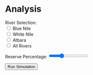 # Analysis
<script type="module">
import * as d3 from "https://cdn.skypack.dev/d3@7";
</script>

<div class="controls">
    <p>
        <span>River Selection:</span>
        <br />
        <input id="river-selection-blue" name="river-selection" value="blue" type="radio" class="radio">
        <label for="river-selection-blue">Blue Nile</label>
        <br />
        <input id="river-selection-white" name="river-selection" value="white" type="radio" class="radio">
        <label for="river-selection-white">White Nile</label>
        <br />
        <input id="river-selection-atbara" name="river-selection" value="atbara" type="radio" class="radio">
        <label for="river-selection-atbara">Atbara</label>
        <br />
        <input id="river-selection-all" name="river-selection" value="all" type="radio" class="radio">
        <label for="river-selection-all">All Rivers</label>
    </p>
    <p>
        <label for="reserve-selection">Reserve Percentage:</label>
        <input id="reserve-selection" type="range" min="0" max="100" step="10" value="30" class="slider">
    </p>
    <p>
        <input type="button" id="update-button" class="button" value="Run Simulation" onclick="something()">
    </p>
</div>
